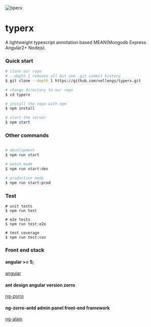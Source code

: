 ![tiperx](https://i.imgur.com/TA79x5U.png)

# typerx
A lightweight typescript annotation based MEAN(Mongodb Express Angular2+ Nodejs).

### Quick start

```bash
# clone our repo
# --depth 1 removes all but one .git commit history
$ git clone --depth 1 https://github.com/vellengs/typerx.git

# change directory to our repo
$ cd typerx

# install the repo with npm
$ npm install

# start the server
$ npm start

```

### Other commands

```bash

# development
$ npm run start

# watch mode
$ npm run start:dev

# production mode
$ npm run start:prod

```

### Test

```
# unit tests
$ npm run test

# e2e tests
$ npm run test:e2e

# test coverage
$ npm run test:cov
```

### Front end stack

#### angular >= 5;

[angular](https://github.com/angular/angular)

#### ant design angular version zorro
[ng-zorro](https://github.com/NG-ZORRO/ng-zorro-antd)

#### ng-zorro-antd admin panel front-end framework
[ng-alain](https://github.com/cipchk/ng-alain)


